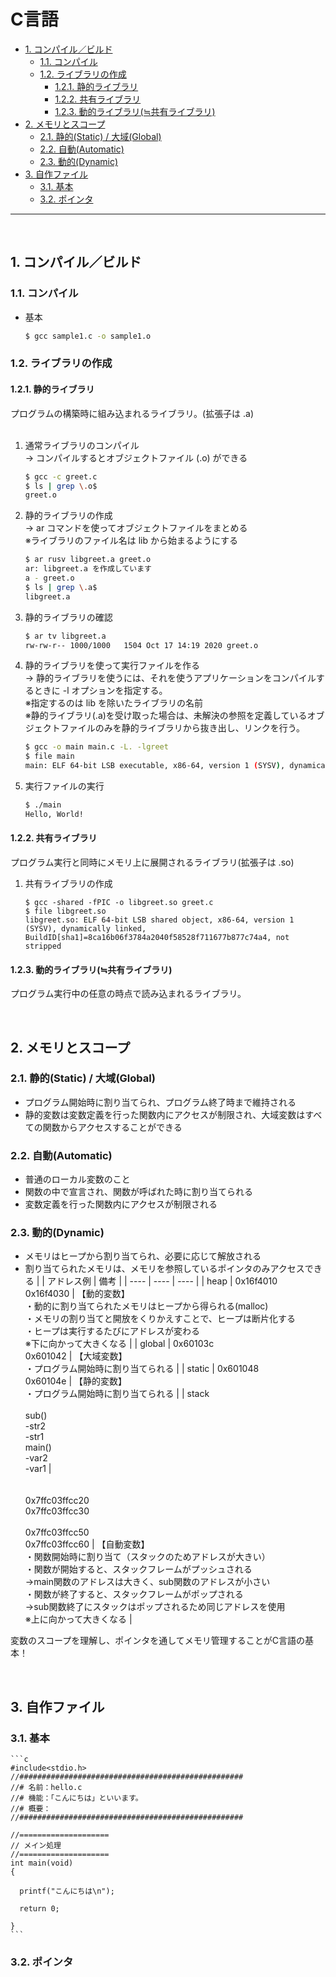 # C言語

<!-- TOC -->
- [1. コンパイル／ビルド](#1-コンパイルビルド)
  - [1.1. コンパイル](#11-コンパイル)
  - [1.2. ライブラリの作成](#12-ライブラリの作成)
    - [1.2.1. 静的ライブラリ](#121-静的ライブラリ)
    - [1.2.2. 共有ライブラリ](#122-共有ライブラリ)
    - [1.2.3. 動的ライブラリ(≒共有ライブラリ)](#123-動的ライブラリ共有ライブラリ)
- [2. メモリとスコープ](#2-メモリとスコープ)
  - [2.1. 静的(Static) / 大域(Global)](#21-静的static--大域global)
  - [2.2. 自動(Automatic)](#22-自動automatic)
  - [2.3. 動的(Dynamic)](#23-動的dynamic)
- [3. 自作ファイル](#3-自作ファイル)
  - [3.1. 基本](#31-基本)
  - [3.2. ポインタ](#32-ポインタ)
---
<br>
<!-- /TOC -->

## 1. コンパイル／ビルド

### 1.1. コンパイル

* 基本
    ```bash
    $ gcc sample1.c -o sample1.o
    ```

### 1.2. ライブラリの作成

#### 1.2.1. 静的ライブラリ
プログラムの構築時に組み込まれるライブラリ。(拡張子は .a)  
<br>

1. 通常ライブラリのコンパイル  
→ コンパイルするとオブジェクトファイル (.o) ができる  
    ```bash
    $ gcc -c greet.c
    $ ls | grep \.o$
    greet.o
    ```

2. 静的ライブラリの作成  
→ ar コマンドを使ってオブジェクトファイルをまとめる  
※ライブラリのファイル名は lib から始まるようにする
    ```bash
    $ ar rusv libgreet.a greet.o
    ar: libgreet.a を作成しています
    a - greet.o
    $ ls | grep \.a$
    libgreet.a
    ```

3. 静的ライブラリの確認
    ```bash
    $ ar tv libgreet.a
    rw-rw-r-- 1000/1000   1504 Oct 17 14:19 2020 greet.o
    ```

4. 静的ライブラリを使って実行ファイルを作る  
→ 静的ライブラリを使うには、それを使うアプリケーションをコンパイルするときに -l オプションを指定する。  
※指定するのは lib を除いたライブラリの名前  
※静的ライブラリ(.a)を受け取った場合は、未解決の参照を定義しているオブジェクトファイルのみを静的ライブラリから抜き出し、リンクを行う。
    ```bash
    $ gcc -o main main.c -L. -lgreet
    $ file main
    main: ELF 64-bit LSB executable, x86-64, version 1 (SYSV), dynamically linked (uses shared libs), for GNU/Linux 2.6.32, BuildID[sha1]=3dd427b0cfae516aa1e3a9c1acee0dd43653b1e7, not stripped
    ```

5. 実行ファイルの実行
    ```bash
    $ ./main
    Hello, World!
    ```

#### 1.2.2. 共有ライブラリ
プログラム実行と同時にメモリ上に展開されるライブラリ(拡張子は .so)  

1. 共有ライブラリの作成
    ```
    $ gcc -shared -fPIC -o libgreet.so greet.c
    $ file libgreet.so
    libgreet.so: ELF 64-bit LSB shared object, x86-64, version 1 (SYSV), dynamically linked, BuildID[sha1]=8ca16b06f3784a2040f58528f711677b877c74a4, not stripped
    ```

#### 1.2.3. 動的ライブラリ(≒共有ライブラリ)
プログラム実行中の任意の時点で読み込まれるライブラリ。  

<br>

## 2. メモリとスコープ

### 2.1. 静的(Static) / 大域(Global)

 * プログラム開始時に割り当てられ、プログラム終了時まで維持される  
 * 静的変数は変数定義を行った関数内にアクセスが制限され、大域変数はすべての関数からアクセスすることができる

### 2.2. 自動(Automatic)

 * 普通のローカル変数のこと  
 * 関数の中で宣言され、関数が呼ばれた時に割り当てられる  
 * 変数定義を行った関数内にアクセスが制限される
 
### 2.3. 動的(Dynamic)

 * メモリはヒープから割り当てられ、必要に応じて解放される  
 * 割り当てられたメモリは、メモリを参照しているポインタのみアクセスできる
    |    |  アドレス例  |  備考  |
    | ---- | ---- | ---- |
    | heap | 0x16f4010<br>0x16f4030 | 【動的変数】<br>・動的に割り当てられたメモリはヒープから得られる(malloc)<br>・メモリの割り当てと開放をくりかえすことで、ヒープは断片化する<br>・ヒープは実行するたびにアドレスが変わる<br>※下に向かって大きくなる |
    | global | 0x60103c<br>0x601042 | 【大域変数】<br>・プログラム開始時に割り当てられる |
    | static | 0x601048<br>0x60104e | 【静的変数】<br>・プログラム開始時に割り当てられる |
    | stack<br><br>sub()<br>-str2<br>-str1<br>main()<br>-var2<br>-var1 | <br><br><br>0x7ffc03ffcc20<br>0x7ffc03ffcc30<br><br>0x7ffc03ffcc50<br>0x7ffc03ffcc60 | 【自動変数】<br>・関数開始時に割り当て（スタックのためアドレスが大きい）<br>・関数が開始すると、スタックフレームがプッシュされる<br>→main関数のアドレスは大きく、sub関数のアドレスが小さい<br>・関数が終了すると、スタックフレームがポップされる<br>→sub関数終了にスタックはポップされるため同じアドレスを使用<br>※上に向かって大きくなる |

変数のスコープを理解し、ポインタを通してメモリ管理することがC言語の基本！

<br>

## 3. 自作ファイル

### 3.1. 基本
    ```c
    #include<stdio.h>
    //##################################################
    //# 名前：hello.c
    //# 機能：「こんにちは」といいます。
    //# 概要：
    //##################################################

    //====================
    // メイン処理
    //====================
    int main(void)
    {

      printf("こんにちは\n");

      return 0;

    }
    ```

### 3.2. ポインタ

<br>
